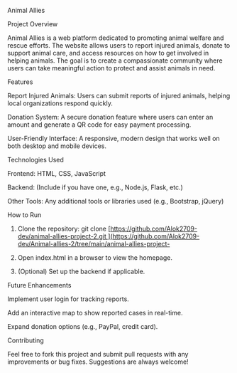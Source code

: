 Animal Allies

Project Overview

Animal Allies is a web platform dedicated to promoting animal welfare and rescue efforts. The website allows users to report injured animals, donate to support animal care, and access resources on how to get involved in helping animals. The goal is to create a compassionate community where users can take meaningful action to protect and assist animals in need.

Features

Report Injured Animals: Users can submit reports of injured animals, helping local organizations respond quickly.

Donation System: A secure donation feature where users can enter an amount and generate a QR code for easy payment processing.

User-Friendly Interface: A responsive, modern design that works well on both desktop and mobile devices.


Technologies Used

Frontend: HTML, CSS, JavaScript

Backend: (Include if you have one, e.g., Node.js, Flask, etc.)

Other Tools: Any additional tools or libraries used (e.g., Bootstrap, jQuery)


How to Run

1. Clone the repository: git clone [[https://github.com/Alok2709-dev/animal-allies-project-2.git
](https://github.com/Alok2709-dev/Animal-allies-2/tree/main/animal-allies-project-
](https://github.com/Alok2709-dev/Animal-allies-2/tree/main/animal-allies-project-2)
3. Open index.html in a browser to view the homepage.


4. (Optional) Set up the backend if applicable.



Future Enhancements

Implement user login for tracking reports.

Add an interactive map to show reported cases in real-time.

Expand donation options (e.g., PayPal, credit card).


Contributing

Feel free to fork this project and submit pull requests with any improvements or bug fixes. Suggestions are always welcome!


